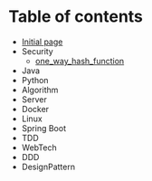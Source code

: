 # Table of contents

* [Initial page](README.md)
* Security
  * [one\_way\_hash\_function](security/one_way_hash_function.md)
* Java
* Python
* Algorithm
* Server
* Docker
* Linux
* Spring Boot
* TDD
* WebTech
* DDD
* DesignPattern

